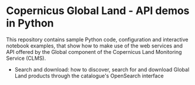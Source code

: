# Copernicus Global Land - API demos in Python

This repository contains sample Python code, configuration and interactive notebook examples, that show how to make use of the web services and API offered by the Global  component of the Copernicus Land Monitoring Service (CLMS).

* Search and download: how to discover, search for and download Global Land products through the catalogue's OpenSearch interface
